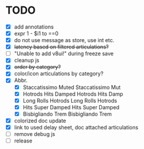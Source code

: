 # TODO

- [x] add annotations
- [x] expr 1 - $i1 to ==0
- [x] do not use message as store, use int etc.
- [x] ~~latency based on filtered articulations?~~
- [ ] "Unable to add v8ui!" during freeze save
- [x] cleanup js
- [x] ~~order by category?~~
- [x] color/icon articulations by category?
- [x] Abbr.
  - [x] Staccatissimo Muted  Staccatissimo Mut
  - [x] Hotrods Hits Damped  Hotrods Hits Damp
  - [x] Long Rolls Hotrods   Long Rolls Hotrods
  - [x] Hits Super Damped    Hits Super Damped
  - [x] Bisbigliando Trem    Bisbigliando Trem
- [x] colorized doc update
- [x] link to used delay sheet, doc attached articulations
- [ ] remove debug js
- [ ] release

